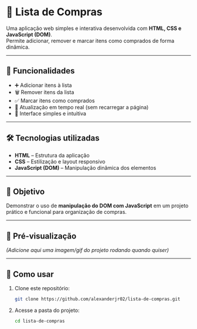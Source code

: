 # 🛒 Lista de Compras

Uma aplicação web simples e interativa desenvolvida com **HTML, CSS e JavaScript (DOM)**.  
Permite adicionar, remover e marcar itens como comprados de forma dinâmica.

---

## 🚀 Funcionalidades
- ➕ Adicionar itens à lista  
- 🗑️ Remover itens da lista  
- ✅ Marcar itens como comprados  
- 🔄 Atualização em tempo real (sem recarregar a página)  
- 🎨 Interface simples e intuitiva  

---

## 🛠️ Tecnologias utilizadas
- **HTML** – Estrutura da aplicação  
- **CSS** – Estilização e layout responsivo  
- **JavaScript (DOM)** – Manipulação dinâmica dos elementos  

---

## 🎯 Objetivo
Demonstrar o uso de **manipulação do DOM com JavaScript** em um projeto prático e funcional para organização de compras.  

---

## 📸 Pré-visualização
*(Adicione aqui uma imagem/gif do projeto rodando quando quiser)*  

---

## 📂 Como usar
1. Clone este repositório:
   ```bash
   git clone https://github.com/alexanderjr02/lista-de-compras.git

1. Acesse a pasta do projeto:
    ```bash
   cd lista-de-compras


